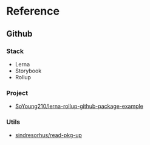# Reference

## Github

### Stack

- Lerna
- Storybook
- Rollup

### Project
- [SoYoung210/lerna-rollup-github-package-example](https://github.com/SoYoung210/lerna-rollup-github-package-example)

### Utils

- [sindresorhus/read-pkg-up](https://github.com/sindresorhus/read-pkg-up)
